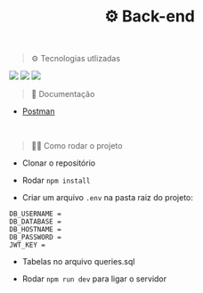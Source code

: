 
<h1 align="center"> ⚙ Back-end</h1>
<br/>

> ⚙ Tecnologias utlizadas
<img src="https://img.shields.io/badge/TypeScript-007ACC?style=for-the-badge&logo=typescript&logoColor=white"/>
<img src="https://img.shields.io/badge/Express.js-404D59?style=for-the-badge"/>
<img src="https://img.shields.io/badge/PostgreSQL-316192?style=for-the-badge&logo=postgresql&logoColor=white"/>
<br/>

> 📃 Documentação 


* <a href="https://documenter.getpostman.com/view/21025086/2s8Yt1qozv">Postman</a>
<br/>

> 👨‍💻 Como rodar o projeto 
  
* Clonar o repositório
  
* Rodar `npm install`
  
* Criar um arquivo `.env` na pasta raiz do projeto:
  
 
 ```
DB_USERNAME = 
DB_DATABASE = 
DB_HOSTNAME = 
DB_PASSWORD = 
JWT_KEY =

 ```
* Tabelas no arquivo queries.sql

* Rodar `npm run dev` para ligar o servidor
